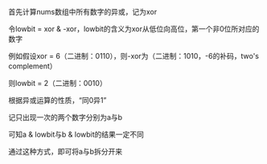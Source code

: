 首先计算nums数组中所有数字的异或，记为xor

令lowbit = xor & -xor，lowbit的含义为xor从低位向高位，第一个非0位所对应的数字

例如假设xor = 6（二进制：0110），则-xor为（二进制：1010，-6的补码，two's complement）

则lowbit = 2（二进制：0010）

根据异或运算的性质，“同0异1”

记只出现一次的两个数字分别为a与b

可知a & lowbit与b & lowbit的结果一定不同

通过这种方式，即可将a与b拆分开来